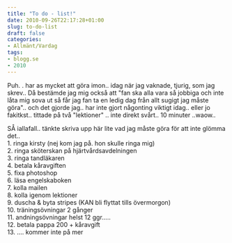 ```yaml
---
title: "To do - list!"
date: 2010-09-26T22:17:28+01:00
slug: to-do-list
draft: false
categories:
- Allmänt/Vardag
tags:
- blogg.se
- 2010
---
```

Puh. . har as mycket att göra imon.. idag när jag vaknade, tjurig, som jag skrev.. Då bestämde jag mig också att "fan ska alla vara så jobbiga och inte låta mig sova ut så får jag fan ta en ledig dag från allt sugigt jag måste göra".. och det gjorde jag.. har inte gjort någonting viktigt idag.. eller jo fakitkst.. tittade på två "lektioner" .. inte direkt svårt.. 10 minuter ..waow..  
  
  
SÅ iallafall.. tänkte skriva upp här lite vad jag måste göra för att inte glömma det..  
1\. ringa kirsty (nej kom jag på. hon skulle ringa mig)  
2\. ringa sköterskan på hjärtvårdsavdelningen  
3\. ringa tandläkaren  
4\. betala kåravgiften  
5\. fixa photoshop  
6\. läsa engelskaboken  
7\. kolla mailen  
8\. kolla igenom lektioner  
9\. duscha & byta stripes (KAN bli flyttat tills övermorgon)  
10\. träningsövningar 2 gånger  
11\. andningsövningar helst 12 ggr.....  
12\. betala pappa 200 + kåravgift  
13\. .... kommer inte på mer